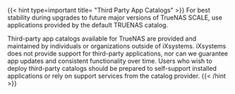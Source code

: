 &NewLine;

{{< hint type=important title= "Third Party App Catalogs"  >}}
For best stability during upgrades to future major versions of TrueNAS SCALE, use applications provided by the default TRUENAS catalog.

Third-party app catalogs available for TrueNAS are provided and maintained by individuals or organizations outside of iXsystems.
iXsystems does not provide support for third-party applications, nor can we guarantee app updates and consistent functionality over time.
Users who wish to deploy third-party catalogs should be prepared to self-support installed applications or rely on support services from the catalog provider.
{{< /hint >}}
